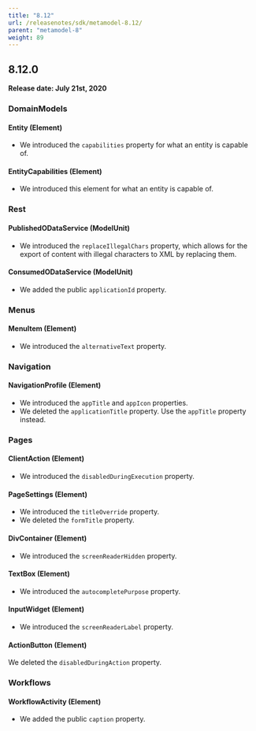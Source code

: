 ```yaml
---
title: "8.12"
url: /releasenotes/sdk/metamodel-8.12/
parent: "metamodel-8"
weight: 89
---
```


## 8.12.0

**Release date: July 21st, 2020**

### DomainModels

#### Entity (Element)

* We introduced the `capabilities` property for what an entity is capable of.

#### EntityCapabilities (Element)

* We introduced this element for what an entity is capable of.

### Rest

#### PublishedODataService (ModelUnit)

* We introduced the `replaceIllegalChars` property, which allows for the export of content with illegal characters to XML by replacing them.

#### ConsumedODataService (ModelUnit)

* We added the public `applicationId` property.

### Menus

#### MenuItem (Element)

* We introduced the `alternativeText` property.

### Navigation

#### NavigationProfile (Element)

* We introduced the `appTitle` and `appIcon` properties.
* We deleted the `applicationTitle` property. Use the `appTitle` property instead.

### Pages

#### ClientAction (Element)

* We introduced the `disabledDuringExecution` property.

#### PageSettings (Element)

* We introduced the `titleOverride` property.
* We deleted the `formTitle` property.

#### DivContainer (Element)

* We introduced the `screenReaderHidden` property.

#### TextBox (Element)

* We introduced the `autocompletePurpose` property.

#### InputWidget (Element)

* We introduced the `screenReaderLabel` property.

#### ActionButton (Element)

We deleted the `disabledDuringAction` property.

### Workflows

#### WorkflowActivity (Element)

* We added the public `caption` property.
